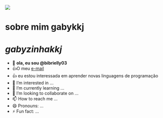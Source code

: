 <!---comentarios--->
![](https://encrypted-tbn0.gstatic.com/images?q=tbn:ANd9GcRgTfWbpoT8hamFEcT7n_YinBeen0o-shzXcw&s)
# sobre mim **gabykkj**
# *gabyzinhakkj*
<!---especial repositorio do github--->

- 👋 **ola, eu sou @bibrielly03**
- :+1:O meu [e-mail](gabrielly.aczenen.abreu@escola.pr.gov.br)
- :+1: eu estou interessada em aprender novas linguagens de programaçâo
- 👀 I’m interested in ...
- 🌱 I’m currently learning ...
- 💞️ I’m looking to collaborate on ...
- 📫 How to reach me ...
- 😄 Pronouns: ...
- ⚡ Fun fact: ...

<!---
bibrielly03/bibrielly03 is a ✨ special ✨ repository because its `README.md` (this file) appears on your GitHub profile.
You can click the Preview link to take a look at your changes.
--->
